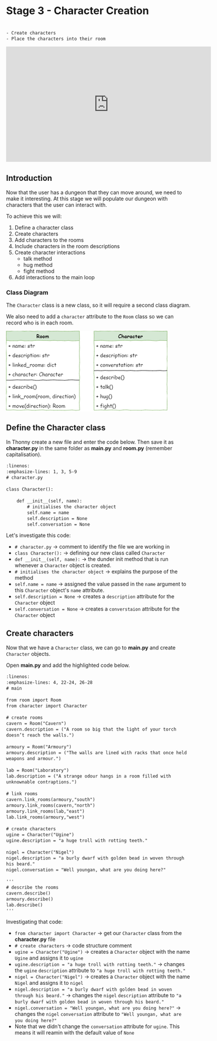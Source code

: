 # Stage 3 - Character Creation

```{topic} In this lesson you will:

- Create characters
- Place the characters into their room
```

<iframe width="560" height="315" src="https://www.youtube-nocookie.com/embed/ufsmJYdUg1Y" title="YouTube video player" frameborder="0" allow="accelerometer; autoplay; clipboard-write; encrypted-media; gyroscope; picture-in-picture; web-share" allowfullscreen></iframe>

## Introduction

Now that the user has a dungeon that they can move around, we need to make it interesting. At this stage we will populate our dungeon with characters that the user can interact with.

To achieve this we will:

1. Define a character class
2. Create characters
3. Add characters to the rooms
4. Include characters in the room descriptions
5. Create character interactions
   - talk method
   - hug method
   - fight method
6. Add interactions to the main loop

### Class Diagram

The `Character` class is a new class, so it will require a second class diagram.

We also need to add a `character` attribute to the `Room` class so we can record who is in each room.

![lesson 3 class diagram](./assets/lesson_3_class_diagram.png)

## Define the Character class

In Thonny create a new file and enter the code below. Then save it as **character.py** in the same folder as **main.py** and **room.py** (remember capitalisation).

```{code-block} python
:linenos:
:emphasize-lines: 1, 3, 5-9
# character.py

class Character():
    
    def __init__(self, name):
        # initialises the character object
        self.name = name
        self.description = None
        self.conversation = None
```

Let's investigate this code:

- `# character.py` &rarr; comment to identify the file we are working in
- `class Character():` &rarr; defining our new class called `Character`
- `def __init__(self, name):` &rarr; the dunder init method that is run whenever a `Character` object is created.
- `# initialises the character object` &rarr; explains the purpose of the method
- `self.name = name` &rarr; assigned the value passed in the `name` argument to this `Character` object's `name` attribute.
- `self.description = None` &rarr; creates a `description` attribute for the `Character` object
- `self.conversation = None` &rarr; creates a `converstaion` attribute for the `Character` object

## Create characters

Now that we have a `Character` class, we can go to **main.py** and create `Character` objects.

Open **main.py** and add the highlighted code below.

```{code-block} python
:linenos:
:emphasize-lines: 4, 22-24, 26-28
# main

from room import Room
from character import Character

# create rooms
cavern = Room("Cavern")
cavern.description = ("A room so big that the light of your torch doesn’t reach the walls.")

armoury = Room("Armoury")
armoury.description = ("The walls are lined with racks that once held weapons and armour.")

lab = Room("Laboratory")
lab.description = ("A strange odour hangs in a room filled with unknownable contraptions.")

# link rooms
cavern.link_rooms(armoury,"south")
armoury.link_rooms(cavern,"north")
armoury.link_rooms(lab,"east")
lab.link_rooms(armoury,"west")

# create characters
ugine = Character("Ugine")
ugine.description = "a huge troll with rotting teeth."

nigel = Character("Nigel")
nigel.description = "a burly dwarf with golden bead in woven through his beard."
nigel.conversation = "Well youngan, what are you doing here?"

'''
# describe the rooms
cavern.describe()
armoury.describe()
lab.describe()
'''
```

Investigating that code:

- `from character import Character` &rarr; get our `Character` class from the **character.py** file
- `# create characters` &rarr; code structure comment
- `ugine = Character("Ugine")` &rarr; creates a `Character` object with the name `Ugine` and assigns it to `ugine`
- `ugine.description = "a huge troll with rotting teeth."` &rarr; changes the `ugine` `description` attribute to `"a huge troll with rotting teeth."`
- `nigel = Character("Nigel")` &rarr; creates a `Character` object with the name `Nigel` and assigns it to `nigel`
- `nigel.description = "a burly dwarf with golden bead in woven through his beard."` &rarr; changes the `nigel` `description` attribute to `"a burly dwarf with golden bead in woven through his beard."`
- `nigel.conversation = "Well youngan, what are you doing here?"` &rarr; changes the `nigel` `conversation` attribute to `"Well youngan, what are you doing here?"`
- Note that we didn't change the `conversation` attribute for `ugine`. This means it will reamin with the default value of `None`

